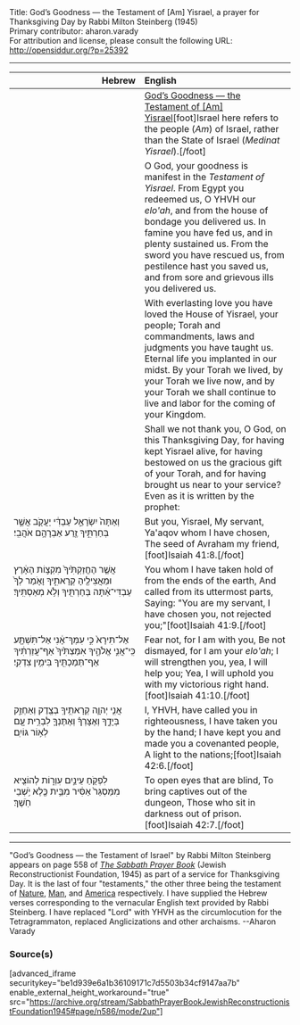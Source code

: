 <html>
<head></head>
<body>
Title: God’s Goodness — the Testament of [Am] Yisrael, a prayer for Thanksgiving Day by Rabbi Milton Steinberg (1945)<br />
Primary contributor: aharon.varady<br />
For attribution and license, please consult the following URL: <a href="http://opensiddur.org/?p=25392">http://opensiddur.org/?p=25392</a>
<p />
<hr />

<table style="margin-left: auto;margin-right: auto;" class="draggable">
<thead><tr><th id="x" style="text-align: right;">Hebrew</th><th style="text-align: left;">English</th></tr></thead>
<tbody>
<tr><td style="vertical-align:top;" width="46%">
<div class="liturgy"><span lang="he">

</span></div></td>
 
<td style="vertical-align:top;" width="53%">
<div class="english">
<u>God’s Goodness — the Testament of [Am] Yisrael</u>[foot]Israel here refers to the people (<em>Am</em>) of Israel, rather than the State of Israel (<em>Medinat Yisrael</em>).[/foot]
</div></td></tr>


<tr><td style="vertical-align:top;" width="46%">
<div class="liturgy"><span lang="he">

</span></div></td>
 
<td style="vertical-align:top;" width="53%">
<div class="english">
O God, your goodness is manifest in the <em>Testament of Yisrael</em>. 
From Egypt you redeemed us, O YHVH our <em>elo'ah</em>, 
and from the house of bondage you delivered us. 
In famine you have fed us, 
and in plenty sustained us. 
From the sword you have rescued us, 
from pestilence hast you saved us, 
and from sore and grievous ills you delivered us.
</div></td></tr>


<tr><td style="vertical-align:top;" width="46%">
<div class="liturgy"><span lang="he">

</span></div></td>
 
<td style="vertical-align:top;" width="53%">
<div class="english">
With everlasting love you have loved the House of Yisrael, your people; 
Torah and commandments, laws and judgments you have taught us. 
Eternal life you implanted in our midst. 
By your Torah we lived, 
by your Torah we live now, 
and by your Torah we shall continue to live 
and labor for the coming of your Kingdom.
</div></td></tr>


<tr><td style="vertical-align:top;" width="46%">
<div class="liturgy"><span lang="he">

</span></div></td>
 
<td style="vertical-align:top;" width="53%">
<div class="english">
Shall we not thank you, O God, 
on this Thanksgiving Day, 
for having kept Yisrael alive, 
for having bestowed on us the gracious gift of your Torah, 
and for having brought us near to your service? 
Even as it is written by the prophet:
</div></td></tr>


<tr><td style="vertical-align:top;" width="46%">
<div class="liturgy"><span lang="he">
וְאַתָּה֙ יִשְׂרָאֵ֣ל עַבְדִּ֔י 
יַעֲקֹ֖ב אֲשֶׁ֣ר בְּחַרְתִּ֑יךָ 
זֶ֖רַע אַבְרָהָ֥ם אֹהֲבִֽי׃
</span></div></td>
 
<td style="vertical-align:top;" width="53%">
<div class="english">
But you, Yisrael, My servant,
Ya'aqov whom I have chosen,
The seed of Avraham my friend,[foot]Isaiah 41:8.[/foot]
</div></td></tr>


<tr><td style="vertical-align:top;" width="46%">
<div class="liturgy"><span lang="he">
אֲשֶׁ֤ר הֶחֱזַקְתִּ֙יךָ֙ מִקְצ֣וֹת הָאָ֔רֶץ 
וּמֵאֲצִילֶ֖יהָ קְרָאתִ֑יךָ 
וָאֹ֤מַר לְךָ֙ עַבְדִּי־אַ֔תָּה 
בְּחַרְתִּ֖יךָ וְלֹ֥א מְאַסְתִּֽיךָ׃
</span></div></td>
 
<td style="vertical-align:top;" width="53%">
<div class="english">
You whom I have taken hold of from the ends of the earth,
And called from its uttermost parts,
Saying: "You are my servant,
I have chosen you, not rejected you;"[foot]Isaiah 41:9.[/foot]
</div></td></tr>


<tr><td style="vertical-align:top;" width="46%">
<div class="liturgy"><span lang="he">
אַל־תִּירָא֙ כִּ֣י עִמְּךָ־אָ֔נִי 
אַל־תִּשְׁתָּ֖ע כִּֽי־אֲנִ֣י אֱלֹהֶ֑יךָ 
אִמַּצְתִּ֙יךָ֙ אַף־עֲזַרְתִּ֔יךָ 
אַף־תְּמַכְתִּ֖יךָ בִּימִ֥ין צִדְקִֽי׃
</span></div></td>
 
<td style="vertical-align:top;" width="53%">
<div class="english">
Fear not, for I am with you,
Be not dismayed, for I am your <em>elo'ah</em>;
I will strengthen you, yea, I will help you;
Yea, I will uphold you with my victorious right hand.[foot]Isaiah 41:10.[/foot]
</div></td></tr>


<tr><td style="vertical-align:top;" width="46%">
<div class="liturgy"><span lang="he">
אֲנִ֧י יְהוָ֛ה קְרָאתִ֥יךָֽ בְצֶ֖דֶק 
וְאַחְזֵ֣ק בְּיָדֶ֑ךָ 
וְאֶצָּרְךָ֗ וְאֶתֶּנְךָ֛ לִבְרִ֥ית עָ֖ם 
לְא֥וֹר גּוֹיִֽם׃
</span></div></td>
 
<td style="vertical-align:top;" width="53%">
<div class="english">
I, YHVH, have called you in righteousness,
I have taken you by the hand;
I have kept you and made you a covenanted people, 
A light to the nations;[foot]Isaiah 42:6.[/foot]
</div></td></tr>


<tr><td style="vertical-align:top;" width="46%">
<div class="liturgy"><span lang="he">
לִפְקֹ֖חַ עֵינַ֣יִם עִוְר֑וֹת 
לְהוֹצִ֤יא מִמַּסְגֵּר֙ אַסִּ֔יר 
מִבֵּ֥ית כֶּ֖לֶא יֹ֥שְׁבֵי חֹֽשֶׁךְ׃
</span></div></td>
 
<td style="vertical-align:top;" width="53%">
<div class="english">
To open eyes that are blind,
To bring captives out of the dungeon,
Those who sit in darkness out of prison.[foot]Isaiah 42:7.[/foot]
</div></td></tr>
</tbody></table>

<hr />

"God’s Goodness — the Testament of Israel" by Rabbi Milton Steinberg appears on page 558 of <em><a href="https://opensiddur.org/compilations/shabbat-siddur/sabbath-prayer-book-by-mordecai-kaplan-1945/">The Sabbath Prayer Book</a></em> (Jewish Reconstructionist Foundation, 1945) as part of a service for Thanksgiving Day. It is the last of four "testaments," the other three being the testament of <a href="https://opensiddur.org/prayers/secular-calendar/united-states/thanksgiving-day/gods-goodness-the-testament-of-nature-by-rabbi-milton-steinberg-1945/">Nature</a>, <a href="https://opensiddur.org/prayers/secular-calendar/united-states/thanksgiving-day/gods-goodness-the-testament-of-man-by-rabbi-milton-steinberg-1945/">Man</a>, and <a href="https://opensiddur.org/prayers/secular-calendar/united-states/thanksgiving-day/gods-goodness-the-testament-of-america-by-rabbi-milton-steinberg-1945/">America</a> respectively. I have supplied the Hebrew verses corresponding to the vernacular English text provided by Rabbi Steinberg. I have replaced "Lord" with YHVH as the circumlocution for the Tetragrammaton, replaced Anglicizations and other archaisms. --Aharon Varady

<h3>Source(s)</h3>

[advanced_iframe securitykey="be1d939e6a1b36109171c7d5503b34cf9147aa7b" enable_external_height_workaround="true" src="https://archive.org/stream/SabbathPrayerBookJewishReconstructionistFoundation1945#page/n586/mode/2up"]
</body>
</html>